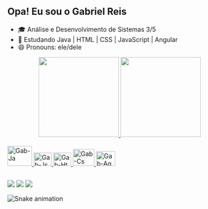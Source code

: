 ## Opa!  Eu sou o Gabriel Reis

- 🎓 Análise e Desenvolvimento de Sistemas 3/5
- 🌱 Estudando Java | HTML | CSS | JavaScript | Angular
- 😄 Pronouns: ele/dele

<div align="center">
  <a href="https://github.com/Gab-engsoftware">
  <img height="180em" src="https://github-readme-stats.vercel.app/api?username=Gab-engsoftware&show_icons=true&theme=tokyonight&include_all_commits=true&count_private=true"/>
  <img height="180em" src="https://github-readme-stats.vercel.app/api/top-langs/?username=Gab-engsoftware&layout=compact&langs_count=7&theme=tokyonight"/>
</div>
<div style="display: inline_block"><br>
  <img aligng="center" alt="Gab-Ja"  height="45" width="55" src="https://cdn.jsdelivr.net/gh/devicons/devicon/icons/java/java-original-wordmark.svg">
  <img alaing="center" alt="Gab-Js" height="30" width="40" src="https://cdn.jsdelivr.net/gh/devicons/devicon/icons/javascript/javascript-original.svg" />
  <img alaing="center" alt="Gab-Ht" height="30" width="40" src="https://cdn.jsdelivr.net/gh/devicons/devicon/icons/html5/html5-original.svg" />
  <img alaing="center" alt="Gab-Cs" height="38" width="48" src="https://cdn.jsdelivr.net/gh/devicons/devicon/icons/css3/css3-original-wordmark.svg" />
  <img alaing="center" alt="Gab-Ag" height="33" width="43" src="https://cdn.jsdelivr.net/gh/devicons/devicon/icons/angularjs/angularjs-original.svg" />
</div>
       
  ##
 
<div>
  <a href="https://www.instagram.com/gab.engsoftware/" target="_blank"><img src="https://img.shields.io/badge/-Instagram-%23E4405F?style=for-the-badge&logo=instagram&logoColor=white" target="_blank"></a>
  <a href = "mailto:gabrielgomesreis23@gmail.com"><img src="https://img.shields.io/badge/-Gmail-%23333?style=for-the-badge&logo=gmail&logoColor=white" target="_blank"></a>
  <a href="https://www.linkedin.com/in/gabriel-reis-4b643521a" target="_blank"><img src="https://img.shields.io/badge/-LinkedIn-%230077B5?style=for-the-badge&logo=linkedin&logoColor=white" target="_blank"></a> 
  
   ![Snake animation](https://github.com/Gab-engsoftware/Gab-engsoftware/blob/output/github-contribution-grid-snake.svg)
</div>
